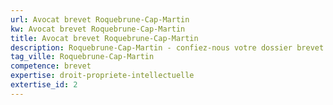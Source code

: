 ```yaml
---
url: Avocat brevet Roquebrune-Cap-Martin
kw: Avocat brevet Roquebrune-Cap-Martin
title: Avocat brevet Roquebrune-Cap-Martin
description: Roquebrune-Cap-Martin - confiez-nous votre dossier brevet
tag_ville: Roquebrune-Cap-Martin
competence: brevet
expertise: droit-propriete-intellectuelle
extertise_id: 2
---
```

